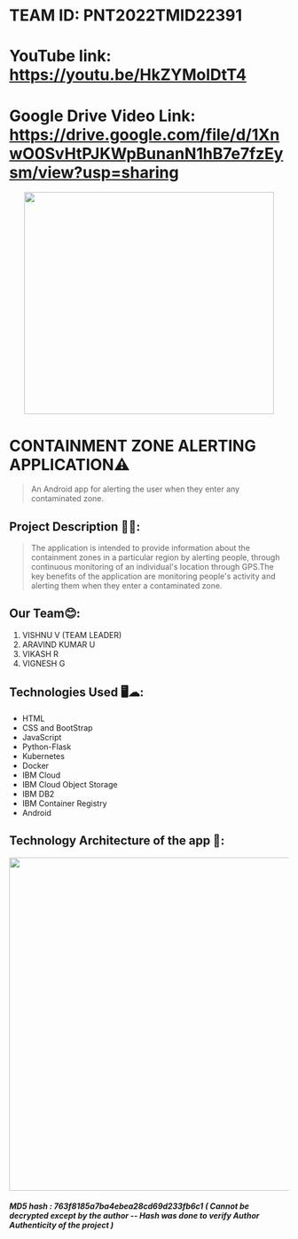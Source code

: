 # TEAM ID: PNT2022TMID22391

# YouTube link: https://youtu.be/HkZYMolDtT4
# Google Drive Video Link: https://drive.google.com/file/d/1XnwO0SvHtPJKWpBunanN1hB7e7fzEysm/view?usp=sharing

<p align="center"><img src="https://img.freepik.com/premium-vector/warning-contaminated-area-sign-label_24886-280.jpg" width="450" height="400" align="center" /></p>

# **CONTAINMENT ZONE ALERTING APPLICATION**⚠️

> An Android app for alerting the user when they enter any contaminated zone.


## Project Description 📜📜:
> The application is intended to provide information about the containment zones in a particular region by alerting people, through continuous monitoring of an individual's location through GPS.The key benefits of the application are monitoring people's activity and alerting them when they enter a contaminated zone.

## Our Team😊:
 1. VISHNU V (TEAM LEADER)
 2. ARAVIND KUMAR U
 3. VIKASH R
 4. VIGNESH G
 

## Technologies Used 🖥️☁:
 -	HTML
 - CSS and BootStrap
 -	JavaScript
 -	Python-Flask
 -	Kubernetes
 -	Docker
 -	IBM Cloud
 -	IBM Cloud Object Storage
 -	IBM DB2
 -	IBM Container Registry
 - Android 

## Technology Architecture of the app 🔎:
<p align="center"><img src="https://lh4.googleusercontent.com/MI4NgQUlRa6ciDXCKySX3HIh_EEGH6R9vPQLXOjGFqWSD9SWf4k05e4JsYWFzy2ZvBxraSN-1nQnDE8lPLnMZiU_sutk7lQBEhvRl2WxEMey0bCTsZuRmudnYxYRBg" width="1000" height="600" align="center" /></p>

##### **MD5 hash : 763f8185a7ba4ebea28cd69d233fb6c1 ( Cannot be decrypted except by the author -- Hash was done to verify Author Authenticity of the project )**

